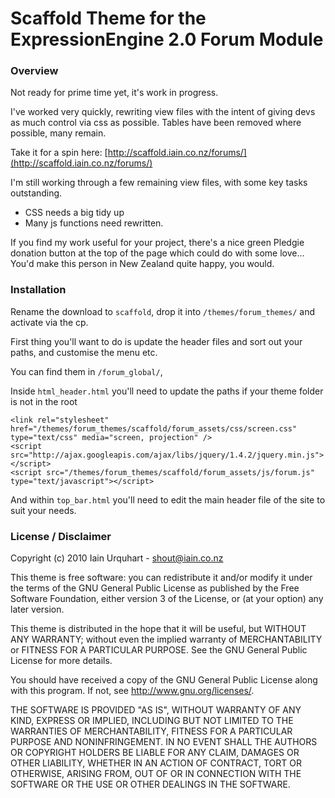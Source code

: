 # Scaffold Theme for the ExpressionEngine 2.0 Forum Module

### Overview

Not ready for prime time yet, it's work in progress.

I've worked very quickly, rewriting view files with the intent of giving devs as much control via css as possible. Tables have been removed where possible, many remain.

Take it for a spin here: [http://scaffold.iain.co.nz/forums/](http://scaffold.iain.co.nz/forums/)

I'm still working through a few remaining view files, with some key tasks outstanding.

 - CSS needs a big tidy up
 - Many js functions need rewritten.
 
If you find my work useful for your project, there's a nice green Pledgie donation button at the top of the page which could do with some love... You'd make this person in New Zealand quite happy, you would.

### Installation

Rename the download to `scaffold`, drop it into `/themes/forum_themes/` and activate via the cp.

First thing you'll want to do is update the header files and sort out your paths, and customise the menu etc.

You can find them in `/forum_global/`, 

Inside `html_header.html` you'll need to update the paths if your theme folder is not in the root

	<link rel="stylesheet" href="/themes/forum_themes/scaffold/forum_assets/css/screen.css" type="text/css" media="screen, projection" />
	<script src="http://ajax.googleapis.com/ajax/libs/jquery/1.4.2/jquery.min.js"></script>
	<script src="/themes/forum_themes/scaffold/forum_assets/js/forum.js" type="text/javascript"></script>


And within `top_bar.html` you'll need to edit the main header file of the site to suit your needs.

###  License / Disclaimer

Copyright (c) 2010 Iain Urquhart - shout@iain.co.nz

This theme is free software: you can redistribute it and/or modify
it under the terms of the GNU General Public License as published by
the Free Software Foundation, either version 3 of the License, or
(at your option) any later version.

This theme is distributed in the hope that it will be useful,
but WITHOUT ANY WARRANTY; without even the implied warranty of
MERCHANTABILITY or FITNESS FOR A PARTICULAR PURPOSE.  See the
GNU General Public License for more details.

You should have received a copy of the GNU General Public License
along with this program.  If not, see <http://www.gnu.org/licenses/>.

THE SOFTWARE IS PROVIDED "AS IS", WITHOUT WARRANTY OF ANY KIND, EXPRESS OR IMPLIED, INCLUDING BUT NOT LIMITED TO THE WARRANTIES OF MERCHANTABILITY, FITNESS FOR A PARTICULAR PURPOSE AND NONINFRINGEMENT. IN NO EVENT SHALL THE AUTHORS OR COPYRIGHT HOLDERS BE LIABLE FOR ANY CLAIM, DAMAGES OR OTHER LIABILITY, WHETHER IN AN ACTION OF CONTRACT, TORT OR OTHERWISE, ARISING FROM, OUT OF OR IN CONNECTION WITH THE SOFTWARE OR THE USE OR OTHER DEALINGS IN THE SOFTWARE.